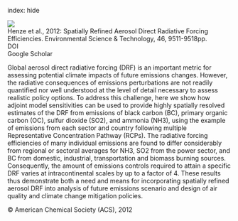 index: hide

<div class="Citation">
    <div class="Citation-thumb CitationThumb-linked"  data-href="https://doi.org/10.1021/es301993s">
      <img src="https://static.claimspace.cloud/climate-study-static/refs/thumbs/11/Henze_et_al_2012-thumb.png" />
    </div>

  <div class="Citation-body">
    <div class="Citation-text">Henze et al., 2012: Spatially Refined Aerosol Direct Radiative Forcing Efficiencies. <span class="Article-journal">Environmental Science & Technology, </span><span class="Article-volume">46, </span>9511-9518pp.</div>
    <div class="Citation-links">
      <div class="CitationLink" data-href="https://doi.org/10.1021/es301993s">
        <div class="CitationLink-icon CitationLink-Doi"></div>
        <div class="CitationLink-text">DOI</div>
      </div>
      <div class="CitationLink" data-href="https://scholar.google.com/scholar?q=10.1021/es301993s">
        <div class="CitationLink-icon CitationLink-Scholar"></div>
        <div class="CitationLink-text">Google Scholar</div>
      </div>
    </div>
  </div>
</div>

Global aerosol direct radiative forcing (DRF) is an important metric for assessing potential climate impacts of future emissions changes. However, the radiative consequences of emissions perturbations are not readily quantified nor well understood at the level of detail necessary to assess realistic policy options. To address this challenge, here we show how adjoint model sensitivities can be used to provide highly spatially resolved estimates of the DRF from emissions of black carbon (BC), primary organic carbon (OC), sulfur dioxide (SO2), and ammonia (NH3), using the example of emissions from each sector and country following multiple Representative Concentration Pathway (RCPs). The radiative forcing efficiencies of many individual emissions are found to differ considerably from regional or sectoral averages for NH3, SO2 from the power sector, and BC from domestic, industrial, transportation and biomass burning sources. Consequently, the amount of emissions controls required to attain a specific DRF varies at intracontinental scales by up to a factor of 4. These results thus demonstrate both a need and means for incorporating spatially refined aerosol DRF into analysis of future emissions scenario and design of air quality and climate change mitigation policies.

<div class="Citation-copy">
&copy; American Chemical Society (ACS), 2012
</div>